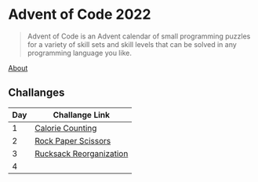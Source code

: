 # Advent of Code 2022

> Advent of Code is an Advent calendar of small programming puzzles for a variety of skill sets and skill levels that can be solved in any programming language you like.

[About](https://adventofcode.com/2022/about)

## Challanges

| Day | Challange Link                                             |
| --- | ---------------------------------------------------------- |
| 1   | [Calorie Counting](https://adventofcode.com/2022/day/1)    |
| 2   | [Rock Paper Scissors](https://adventofcode.com/2022/day/2) |
| 3   | [Rucksack Reorganization](https://adventofcode.com/2022/day/3)                 |
| 4   | []()                                                           |
